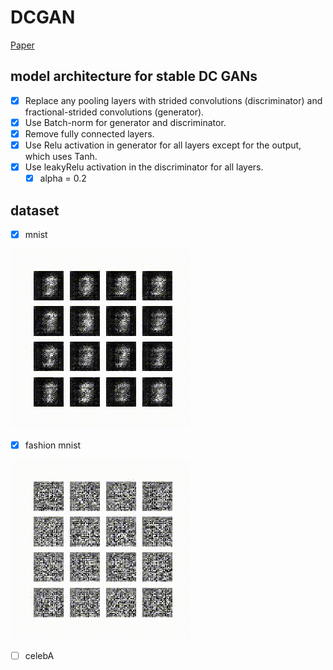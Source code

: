 # DCGAN 
[Paper](https://arxiv.org/abs/1511.06434)

## model architecture for stable DC GANs 
- [x] Replace any pooling layers with strided convolutions (discriminator) and fractional-strided convolutions (generator).
- [x] Use Batch-norm for generator and discriminator.
- [x] Remove fully connected layers.
- [x] Use Relu activation in generator for all layers except for the output, which uses Tanh.
- [x] Use leakyRelu activation in the discriminator for all layers.
  - [x] alpha = 0.2

## dataset
- [x] mnist

![img](../imgs/dcgan-mnist.gif)
- [x] fashion mnist

![img](../imgs/dcgan-fashion.gif)
- [ ] celebA
